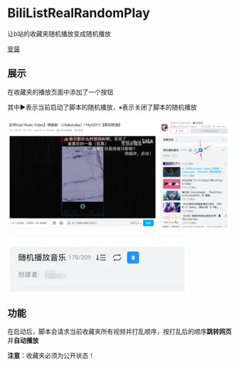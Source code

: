 # BiliListRealRandomPlay
让b站的收藏夹随机播放变成随机播放

[安装](https://github.com/atoposyz/BiliListRealRandomPlay/raw/refs/heads/main/RandomPlay.user.js)

## 展示

在收藏夹的播放页面中添加了一个按钮

其中▶表示当前启动了脚本的随机播放，⏸表示关闭了脚本的随机播放

![68a5176af01590cbfcd62e6af6af1f2d](https://github.com/atoposyz/picx-images-hosting/raw/master/20250126/68a5176af01590cbfcd62e6af6af1f2d.8add1uwk3i.webp)

![QQ20250126-210646](https://github.com/atoposyz/picx-images-hosting/raw/master/20250126/QQ20250126-210646.5c12ycoelb.webp)

## 功能

在启动后，脚本会请求当前收藏夹所有视频并打乱顺序，按打乱后的顺序**跳转网页**并**自动播放**

**注意**：收藏夹必须为公开状态！